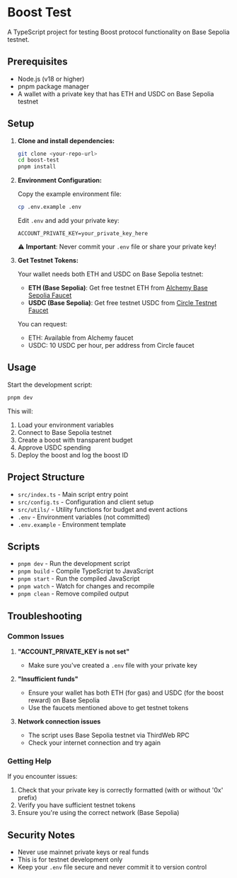# Boost Test

A TypeScript project for testing Boost protocol functionality on Base Sepolia testnet.

## Prerequisites

- Node.js (v18 or higher)
- pnpm package manager
- A wallet with a private key that has ETH and USDC on Base Sepolia testnet

## Setup

1. **Clone and install dependencies:**
   ```bash
   git clone <your-repo-url>
   cd boost-test
   pnpm install
   ```

2. **Environment Configuration:**
   
   Copy the example environment file:
   ```bash
   cp .env.example .env
   ```
   
   Edit `.env` and add your private key:
   ```
   ACCOUNT_PRIVATE_KEY=your_private_key_here
   ```
   
   ⚠️ **Important**: Never commit your `.env` file or share your private key!

3. **Get Testnet Tokens:**
   
   Your wallet needs both ETH and USDC on Base Sepolia testnet:
   
   - **ETH (Base Sepolia)**: Get free testnet ETH from [Alchemy Base Sepolia Faucet](https://www.alchemy.com/faucets/base-sepolia)
   - **USDC (Base Sepolia)**: Get free testnet USDC from [Circle Testnet Faucet](https://faucet.circle.com/)
   
   You can request:
   - ETH: Available from Alchemy faucet
   - USDC: 10 USDC per hour, per address from Circle faucet

## Usage

Start the development script:
```bash
pnpm dev
```

This will:
1. Load your environment variables
2. Connect to Base Sepolia testnet
3. Create a boost with transparent budget
4. Approve USDC spending
5. Deploy the boost and log the boost ID

## Project Structure

- `src/index.ts` - Main script entry point
- `src/config.ts` - Configuration and client setup
- `src/utils/` - Utility functions for budget and event actions
- `.env` - Environment variables (not committed)
- `.env.example` - Environment template

## Scripts

- `pnpm dev` - Run the development script
- `pnpm build` - Compile TypeScript to JavaScript
- `pnpm start` - Run the compiled JavaScript
- `pnpm watch` - Watch for changes and recompile
- `pnpm clean` - Remove compiled output

## Troubleshooting

### Common Issues

1. **"ACCOUNT_PRIVATE_KEY is not set"**
   - Make sure you've created a `.env` file with your private key

2. **"Insufficient funds"**
   - Ensure your wallet has both ETH (for gas) and USDC (for the boost reward) on Base Sepolia
   - Use the faucets mentioned above to get testnet tokens

3. **Network connection issues**
   - The script uses Base Sepolia testnet via ThirdWeb RPC
   - Check your internet connection and try again

### Getting Help

If you encounter issues:
1. Check that your private key is correctly formatted (with or without '0x' prefix)
2. Verify you have sufficient testnet tokens
3. Ensure you're using the correct network (Base Sepolia)

## Security Notes

- Never use mainnet private keys or real funds
- This is for testnet development only
- Keep your `.env` file secure and never commit it to version control
